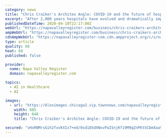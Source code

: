 ```yaml
---
category: news
title: "Chris Craiker's Architex Angle: COVID-19 and the future of hospitals and healthcare"
excerpt: "After 2,000 years hospitals have evolved and dramatically improved healthcare. While hospitals have transformed slowly, the current COVID-19 pandemic could be the catalyst for providing future improved healthcare."
publishedDateTime: 2020-04-10T22:17:00Z
webUrl: "https://napavalleyregister.com/business/chris-craikers-architex-angle-covid-19-and-the-future-of-hospitals-and-healthcare/article_cf0003d1-61d5-5675-913c-6d8d4c55cfcd.html"
ampWebUrl: "https://napavalleyregister.com/business/chris-craikers-architex-angle-covid-19-and-the-future-of-hospitals-and-healthcare/article_cf0003d1-61d5-5675-913c-6d8d4c55cfcd.amp.html"
cdnAmpWebUrl: "https://napavalleyregister-com.cdn.ampproject.org/c/s/napavalleyregister.com/business/chris-craikers-architex-angle-covid-19-and-the-future-of-hospitals-and-healthcare/article_cf0003d1-61d5-5675-913c-6d8d4c55cfcd.amp.html"
type: article
quality: 68
heat: 68
published: false

provider:
  name: Napa Valley Register
  domain: napavalleyregister.com

topics:
  - AI in Healthcare
  - AI

images:
  - url: "https://bloximages.chicago2.vip.townnews.com/napavalleyregister.com/content/tncms/assets/v3/editorial/a/a1/aa156ab2-781b-5db9-928e-4beba998653a/5d432fb299741.image.jpg?crop=885%2C648%2C393%2C208"
    width: 885
    height: 648
    title: "Chris Craiker's Architex Angle: COVID-19 and the future of hospitals and healthcare"

secured: "vHxRNMrsGih2fxvKXIx7+ed/0sdiD5dXNxvPaISnjKfi9M9qZnPKtSCbmXaa9TH0aQqN4+ncZIvYFP6hB2LUXUenTrucI3sVj+NpjHmah6rNqvgKuzwnz61bjRERd6GDuVbhIToY7HLy+eABfUrZivu/3lcdhh3vDnq/EWyB4JIB+RMF04xoaO2VlQ/EVwutDDa5znr/1a0wCpOxRHlB7cuCs7cK/HSlNet7/u3I09q5Tsf8mB6P0nfUCMRiJ0UKRKvYovo3O5D/R4tpOwQiTZxH0f8MaSIb/ABuepckycre3muUQwbgwcBd/KwcFL9X;nD0HIC3tii3b1XmlkdjIVA=="
---
```


